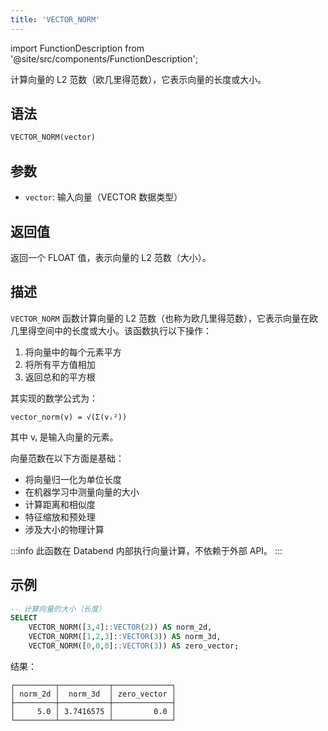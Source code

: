 ```yaml
---
title: 'VECTOR_NORM'
---
```


import FunctionDescription from '@site/src/components/FunctionDescription';

<FunctionDescription description="引入或更新于：v1.2.780"/>

计算向量的 L2 范数（欧几里得范数），它表示向量的长度或大小。

## 语法

```sql
VECTOR_NORM(vector)
```

## 参数

- `vector`: 输入向量（VECTOR 数据类型）

## 返回值

返回一个 FLOAT 值，表示向量的 L2 范数（大小）。

## 描述

`VECTOR_NORM` 函数计算向量的 L2 范数（也称为欧几里得范数），它表示向量在欧几里得空间中的长度或大小。该函数执行以下操作：

1. 将向量中的每个元素平方
2. 将所有平方值相加
3. 返回总和的平方根

其实现的数学公式为：

```
vector_norm(v) = √(Σ(vᵢ²))
```

其中 vᵢ 是输入向量的元素。

向量范数在以下方面是基础：
- 将向量归一化为单位长度
- 在机器学习中测量向量的大小
- 计算距离和相似度
- 特征缩放和预处理
- 涉及大小的物理计算

:::info
此函数在 Databend 内部执行向量计算，不依赖于外部 API。
:::

## 示例

```sql
-- 计算向量的大小（长度）
SELECT 
    VECTOR_NORM([3,4]::VECTOR(2)) AS norm_2d,
    VECTOR_NORM([1,2,3]::VECTOR(3)) AS norm_3d,
    VECTOR_NORM([0,0,0]::VECTOR(3)) AS zero_vector;
```

结果：
```
┌─────────┬───────────┬─────────────┐
│ norm_2d │  norm_3d  │ zero_vector │
├─────────┼───────────┼─────────────┤
│     5.0 │ 3.7416575 │         0.0 │
└─────────┴───────────┴─────────────┘
```